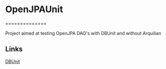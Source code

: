 # OpenJPAUnit
==============

Project aimed at testing OpenJPA DAO's with DBUnit and without Arquilian

## Links
[DBUnit](http://dbunit.sourceforge.net/)